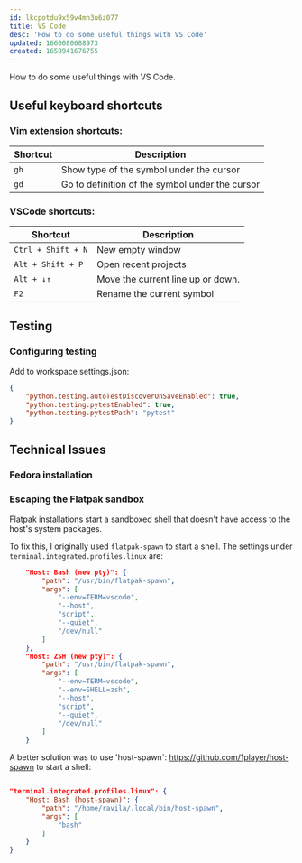 ```yaml
---
id: lkcpotdu9x59v4mh3u6z077
title: VS Code
desc: 'How to do some useful things with VS Code'
updated: 1660080688973
created: 1658941676755
---
```


How to do some useful things with VS Code.


## Useful keyboard shortcuts

### Vim extension shortcuts:

| Shortcut | Description                                     |
| -------- | ----------------------------------------------- |
| `gh`     | Show type of the symbol under the cursor        |
| `gd`     | Go to definition of the symbol under the cursor |

### VSCode shortcuts:

| Shortcut           | Description                       |
| ------------------ | --------------------------------- |
| `Ctrl + Shift + N` | New empty window                  |
| `Alt + Shift + P`  | Open recent projects              |
| `Alt + ↓↑`         | Move the current line up or down. |
| `F2`               | Rename the current symbol         |

## Testing

### Configuring testing

Add to workspace settings.json:

```json
{
    "python.testing.autoTestDiscoverOnSaveEnabled": true,
    "python.testing.pytestEnabled": true,
    "python.testing.pytestPath": "pytest"
}
```

## Technical Issues

### Fedora installation

### Escaping the Flatpak sandbox

Flatpak installations start a sandboxed shell that doesn't have access to the host's system packages.

To fix this, I originally used `flatpak-spawn` to start a shell. The settings under `terminal.integrated.profiles.linux` are:

```json
    "Host: Bash (new pty)": {
        "path": "/usr/bin/flatpak-spawn",
        "args": [
            "--env=TERM=vscode",
            "--host",
            "script",
            "--quiet",
            "/dev/null"
        ]
    },
    "Host: ZSH (new pty)": {
        "path": "/usr/bin/flatpak-spawn",
        "args": [
            "--env=TERM=vscode",
            "--env=SHELL=zsh",
            "--host",
            "script",
            "--quiet",
            "/dev/null"
        ]
    }
```

A better solution was to use 'host-spawn`: https://github.com/1player/host-spawn to start a shell:

```json

"terminal.integrated.profiles.linux": {
    "Host: Bash (host-spawn)": {
        "path": "/home/ravila/.local/bin/host-spawn",
        "args": [
            "bash"
        ]
    }
}
```